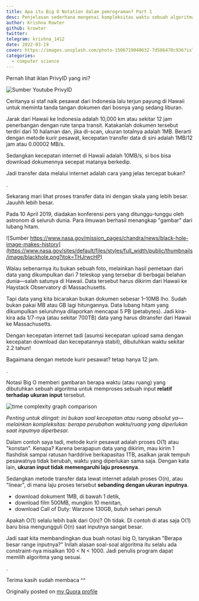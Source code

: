 ```yaml
---
title: Apa itu Big O Notation dalam pemrograman? Part 1
desc: Penjelasan sederhana mengenai kompleksitas waktu sebuah algoritma
author: Krishna Rowter
github: krowter
twitter:
telegram: krishna_1412
date: 2022-03-19
cover: https://images.unsplash.com/photo-1506719040632-7d586470c936?ixlib=rb-1.2.1&ixid=MnwxMjA3fDB8MHxwaG90by1wYWdlfHx8fGVufDB8fHx8&auto=format&fit=crop&w=1010&q=80
categories:
  - computer science
---
```


Pernah lihat iklan PrivyID yang ini?

![Sumber Youtube PrivyID](https://i.imgur.com/1e6yLvl.png)

Ceritanya si staf naik pesawat dari Indonesia lalu terjun payung di Hawaii untuk meminta tanda tangan dokumen dari bosnya yang sedang liburan.

Jarak dari Hawaii ke Indonesia adalah 10,000 km atau sekitar 12 jam penerbangan dengan rute tanpa transit. Katakanlah dokumen tersebut terdiri dari 10 halaman dan, jika di-scan, ukuran totalnya adalah 1MB. Berarti dengan metode kurir pesawat, kecepatan transfer data di sini adalah 1MB/12 jam atau 0.00002 MB/s.

Sedangkan kecepatan internet di Hawaii adalah 10MB/s, si bos bisa download dokumennya secepat matanya berkedip.

Jadi transfer data melalui internet adalah cara yang jelas tercepat bukan?

.

Sekarang mari lihat proses transfer data ini dengan skala yang lebih besar. Jauuhh lebih besar.

Pada 10 April 2019, diadakan konferensi pers yang ditunggu-tunggu oleh astronom di seluruh dunia. Para ilmuwan berhasil menangkap "gambar" dari lubang hitam.

![Sumber https://www.nasa.gov/mission_pages/chandra/news/black-hole-image-makes-history](https://www.nasa.gov/sites/default/files/styles/full_width/public/thumbnails/image/blackhole.png?itok=THJrwcHP)

Walau sebenarnya itu bukan sebuah foto, melainkan hasil pemetaan dari data yang dikumpulkan dari 7 teleskop yang tersebar di berbagai belahan dunia—salah satunya di Hawaii. Data tersebut harus dikirim dari Hawaii ke Haystack Observatory di Massachusetts.

Tapi data yang kita bicarakan bukan dokumen sebesar 1–10MB lho. Sudah bukan pakai MB atau GB lagi hitungannya. Data lubang hitam yang dikumpulkan seluruhnya dilaporkan mencapai 5 PB (petabytes). Jadi kira-kira ada 1/7-nya (atau sekitar 700TB) data yang harus ditransfer dari Hawaii ke Massachusetts.

Dengan kecepatan internet tadi (asumsi kecepatan upload sama dengan kecepatan download dan kecepatannya stabil), dibutuhkan waktu sekitar 2.2 tahun!

Bagaimana dengan metode kurir pesawat? tetap hanya 12 jam.

.

Notasi Big O memberi gambaran berapa waktu (atau ruang) yang dibutuhkan sebuah algoritma untuk memproses sebuah input **relatif terhadap ukuran input** tersebut.

![time complexity graph comparison](https://qph.cf2.quoracdn.net/main-qimg-ae97cd3fd4a944f5d362fa42134f4e76)

_Penting untuk diingat: ini bukan soal kecepatan atau ruang absolut ya—melainkan kompleksitas: berapa perubahan waktu/ruang yang diperlukan saat inputnya diperbesar._

Dalam contoh saya tadi, metode kurir pesawat adalah proses O(1) atau "konstan". Kenapa? Karena berapapun data yang dikirim, mau kirim 1 flashdisk sampai ratusan harddrive berkapasitas 1TB, asalkan jarak tempuh pesawatnya tidak berubah, waktu yang diperlukan sama saja. Dengan kata lain, **ukuran input tidak memengaruhi laju prosesnya**.

Sedangkan metode transfer data lewat internet adalah proses O(n), atau "linear", di mana laju proses tersebut **sebanding dengan ukuran inputnya**.

- download dokument 1MB, di bawah 1 detik,
- download film 500MB, mungkin 10 menitan,
- download Call of Duty: Warzone 130GB, butuh sehari penuh

Apakah O(1) selalu lebih baik dari O(n)? Oh tidak. Di contoh di atas saja O(1) baru bisa mengungguli O(n) saat inputnya sangat besar.

Jadi saat kita membandingkan dua buah notasi big O, tanyakan "Berapa besar range inputnya?" Inilah alasan soal-soal algoritma itu selalu ada constraint-nya misalkan 100 < N < 1000. Jadi penulis program dapat memilih algoritma yang sesuai.

.

Terima kasih sudah membaca ^^

Originally posted on [my Quora profile](https://qr.ae/pGLzuX)
